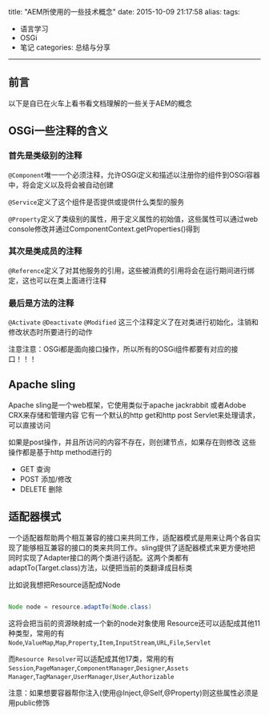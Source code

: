 title: "AEM所使用的一些技术概念"
date: 2015-10-09 21:17:58
alias: 
tags:
 - 语言学习
 - OSGi
 - 笔记
categories: 总结与分享

---
## 前言
以下是自已在火车上看书看文档理解的一些关于AEM的概念

## OSGi一些注释的含义

### 首先是类级别的注释
`@Component`唯一一个必须注释，允许OSGi定义和描述以注册你的组件到OSGi容器中，将会定义<component>以及<implementation>将会被自动创建

`@Service`定义了这个组件是否提供或提供什么类型的服务

`@Property`定义了类级别的属性，用于定义属性的初始值，这些属性可以通过web console修改并通过ComponentContext.getProperties()得到

### 其次是类成员的注释
`@Reference`定义了对其他服务的引用，这些被消费的引用将会在运行期间进行绑定，这也可以在类上面进行注释

### 最后是方法的注释

`@Activate` `@Deactivate` `@Modified`
这三个注释定义了在对类进行初始化，注销和修改状态时所要进行的动作

注意注意：OSGi都是面向接口操作，所以所有的OSGi组件都要有对应的接口！！！

## Apache sling
Apache sling是一个web框架，它使用类似于apache jackrabbit 或者Adobe CRX来存储和管理内容
它有一个默认的http get和http post Servlet来处理请求，可以直接访问

如果是post操作，并且所访问的内容不存在，则创建节点，如果存在则修改
这些操作都是基于http method进行的

 - GET 查询
 - POST 添加/修改
 - DELETE 删除

## 适配器模式
一个适配器帮助两个相互兼容的接口来共同工作，适配器模式是用来让两个各自实现了能够相互兼容的接口的类来共同工作。sling提供了适配器模式来更方便地把同时实现了Adapter接口的两个类进行适配。这两个类都有adaptTo(Target.class)方法，以便把当前的类翻译成目标类

比如说我想把Resource适配成Node
```java

Node node = resource.adaptTo(Node.class)
```
这将会把当前的资源映射成一个新的node对象使用
Resource还可以适配成其他11种类型，常用的有`Node`,`ValueMap`,`Map`,`Property`,`Item`,`InputStream`,`URL`,`File`,`Servlet`

而`Resource Resolver`可以适配成其他17类，常用的有`Session`,`PageManager`,`ComponentManager`,`Designer`,`Assets Manager`,`TagManager`,`UserManager`,`User`,`Authorizable`

注意：如果想要容器帮你注入(使用@Inject,@Self,@Property)则这些属性必须是用public修饰

